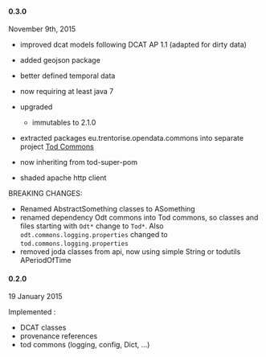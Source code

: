 
#### 0.3.0

November 9th, 2015

- improved dcat models following DCAT AP 1.1 (adapted for dirty data)
- added geojson package
- better defined temporal data
- now requiring at least java 7
- upgraded
	* immutables to 2.1.0
	
- extracted packages eu.trentorise.opendata.commons into separate project [Tod Commons](https://github.com/opendatatrentino/tod-commons)
 - now inheriting from tod-super-pom	

- shaded apache http client

BREAKING CHANGES:
- Renamed AbstractSomething classes to ASomething
- renamed dependency Odt commons into Tod commons, so classes and files starting with `Odt*` change to `Tod*`. Also `odt.commons.logging.properties` changed to `tod.commons.logging.properties` 
- removed joda classes from api, now using simple String or todutils APeriodOfTime

#### 0.2.0

19 January 2015

Implemented :
- DCAT classes
- provenance references
- tod commons (logging, config, Dict, ...)
